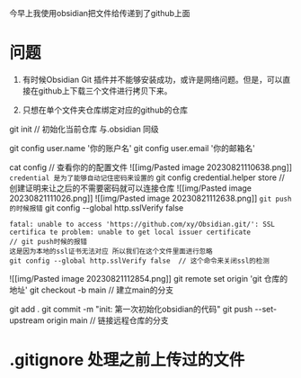 今早上我使用obsidian把文件给传递到了github上面


# 问题
1. 有时候Obsidian Git 插件并不能够安装成功，或许是网络问题。但是，可以直接在github上下载三个文件进行拷贝下来。

2. 只想在单个文件夹仓库绑定对应的github的仓库

git init  // 初始化当前仓库  与.obsidian 同级

git  config user.name '你的账户名'
git config user.email '你的邮箱名'

cat  config // 查看你的的配置文件
![[img/Pasted image 20230821110638.png]]
`credential 是为了能够自动记住密码来设置的`
git config credential.helper store  // 创建证明来让之后的不需要密码就可以连接仓库
![[img/Pasted image 20230821111026.png]]
![[img/Pasted image 20230821112638.png]]
`git push的时候报错`
git config --global http.sslVerify false 
~~~text
fatal: unable to access 'https://github.com/xy/Obsidian.git/': SSL certifica te problem: unable to get local issuer certificate
// git push时候的报错
这是因为本地的ssl证书无法对应 所以我们在这个文件里面进行忽略
git config --global http.sslVerify false  // 这个命令来关闭ssl的检测
~~~
![[img/Pasted image 20230821112854.png]]
git remote set origin 'git 仓库的地址'
git checkout -b main  // 建立main的分支

git add .
git commit -m "init: 第一次初始化obsidian的代码"
git push  --set-upstream origin main  // 链接远程仓库的分支

# .gitignore 处理之前上传过的文件



